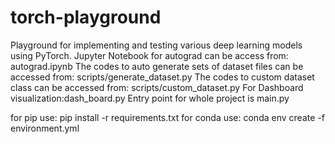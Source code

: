 # torch-playground
Playground for implementing and testing various deep learning models using PyTorch.
Jupyter Notebook for autograd can be access from: autograd.ipynb
The codes to auto generate sets of dataset files can be accessed from: scripts/generate_dataset.py
The codes to custom dataset class can be accessed from: scripts/custom_dataset.py
For Dashboard visualization:dash_board.py
Entry point for whole project is main.py

<!-- Install -->
for pip use: pip install -r requirements.txt
for conda use: conda env create -f environment.yml
